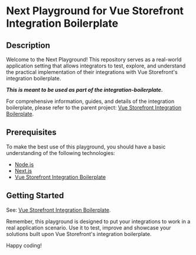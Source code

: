 # Next Playground for Vue Storefront Integration Boilerplate

## Description

Welcome to the Next Playground! This repository serves as a real-world application setting that allows integrators to test, explore, and understand the practical implementation of their integrations with Vue Storefront's integration boilerplate. 

***This is meant to be used as part of the integration-boilerplate.***

For comprehensive information, guides, and details of the integration boilerplate, please refer to the parent project: [Vue Storefront Integration Boilerplate](https://github.com/vuestorefront/integration-boilerplate).

## Prerequisites

To make the best use of this playground, you should have a basic understanding of the following technologies:

- [Node.js](https://nodejs.org/)
- [Next.js](https://nextjs.org/)
- [Vue Storefront Integration Boilerplate](https://github.com/vuestorefront/integration-boilerplate)

## Getting Started

See: [Vue Storefront Integration Boilerplate](https://github.com/vuestorefront/integration-boilerplate).

Remember, this playground is designed to put your integrations to work in a real application scenario. Use it to test, improve and showcase your solutions built upon Vue Storefront's integration boilerplate.

Happy coding!
